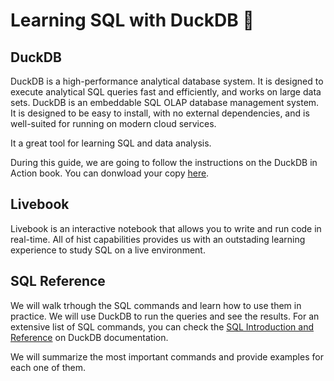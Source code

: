 # Learning SQL with DuckDB 🦆

## DuckDB
DuckDB is a high-performance analytical database system. It is designed to execute analytical SQL queries fast and efficiently, and works on large data sets. DuckDB is an embeddable SQL OLAP database management system. It is designed to be easy to install, with no external dependencies, and is well-suited for running on modern cloud services.

It a great tool for learning SQL and data analysis.

During this guide, we are going to follow the instructions on the DuckDB in Action book. You can donwload your copy [here](https://motherduck.com/duckdb-book-brief/).

## Livebook

Livebook is an interactive notebook that allows you to write and run code in real-time. All of hist capabilities provides us with an outstading learning experience to study SQL on a live environment.

## SQL Reference

We will walk trhough the SQL commands and learn how to use them in practice. We will use DuckDB to run the queries and see the results.
For an extensive list of SQL commands, you can check the [SQL Introduction and Reference](https://duckdb.org/docs/sql/introduction) on DuckDB documentation.

We will summarize the most important commands and provide examples for each one of them.
